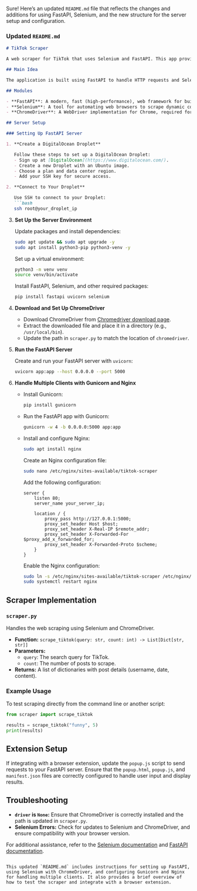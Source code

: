 Sure! Here’s an updated `README.md` file that reflects the changes and additions for using FastAPI, Selenium, and the new structure for the server setup and configuration.

### Updated `README.md`

```markdown
# TikTok Scraper

A web scraper for TikTok that uses Selenium and FastAPI. This app provides an endpoint to scrape TikTok posts based on a search query. It can be integrated with browser extensions for ease of use.

## Main Idea

The application is built using FastAPI to handle HTTP requests and Selenium to perform web scraping. The FastAPI server serves as the backend for the scraping process, and it can be contacted directly or via a browser extension.

## Modules

- **FastAPI**: A modern, fast (high-performance), web framework for building APIs with Python.
- **Selenium**: A tool for automating web browsers to scrape dynamic content.
- **ChromeDriver**: A WebDriver implementation for Chrome, required for Selenium.

## Server Setup

### Setting Up FastAPI Server

1. **Create a DigitalOcean Droplet**

   Follow these steps to set up a DigitalOcean Droplet:
   - Sign up at [DigitalOcean](https://www.digitalocean.com/).
   - Create a new Droplet with an Ubuntu image.
   - Choose a plan and data center region.
   - Add your SSH key for secure access.

2. **Connect to Your Droplet**

   Use SSH to connect to your Droplet:
   ```bash
   ssh root@your_droplet_ip
   ```

3. **Set Up the Server Environment**

   Update packages and install dependencies:
   ```bash
   sudo apt update && sudo apt upgrade -y
   sudo apt install python3-pip python3-venv -y
   ```

   Set up a virtual environment:
   ```bash
   python3 -m venv venv
   source venv/bin/activate
   ```

   Install FastAPI, Selenium, and other required packages:
   ```bash
   pip install fastapi uvicorn selenium
   ```

4. **Download and Set Up ChromeDriver**

   - Download ChromeDriver from [Chromedriver download page](https://sites.google.com/chromium.org/driver/).
   - Extract the downloaded file and place it in a directory (e.g., `/usr/local/bin`).
   - Update the path in `scraper.py` to match the location of `chromedriver`.

5. **Run the FastAPI Server**

   Create and run your FastAPI server with `uvicorn`:
   ```bash
   uvicorn app:app --host 0.0.0.0 --port 5000
   ```

6. **Handle Multiple Clients with Gunicorn and Nginx**

   - Install Gunicorn:
     ```bash
     pip install gunicorn
     ```

   - Run the FastAPI app with Gunicorn:
     ```bash
     gunicorn -w 4 -b 0.0.0.0:5000 app:app
     ```

   - Install and configure Nginx:
     ```bash
     sudo apt install nginx
     ```

     Create an Nginx configuration file:
     ```bash
     sudo nano /etc/nginx/sites-available/tiktok-scraper
     ```

     Add the following configuration:
     ```nginx
     server {
         listen 80;
         server_name your_server_ip;

         location / {
             proxy_pass http://127.0.0.1:5000;
             proxy_set_header Host $host;
             proxy_set_header X-Real-IP $remote_addr;
             proxy_set_header X-Forwarded-For $proxy_add_x_forwarded_for;
             proxy_set_header X-Forwarded-Proto $scheme;
         }
     }
     ```

     Enable the Nginx configuration:
     ```bash
     sudo ln -s /etc/nginx/sites-available/tiktok-scraper /etc/nginx/sites-enabled
     sudo systemctl restart nginx
     ```

## Scraper Implementation

### `scraper.py`

Handles the web scraping using Selenium and ChromeDriver.

- **Function:** `scrape_tiktok(query: str, count: int) -> List[Dict[str, str]]`
- **Parameters:**
  - `query`: The search query for TikTok.
  - `count`: The number of posts to scrape.
- **Returns:** A list of dictionaries with post details (username, date, content).

### Example Usage

To test scraping directly from the command line or another script:
```python
from scraper import scrape_tiktok

results = scrape_tiktok("funny", 5)
print(results)
```

## Extension Setup

If integrating with a browser extension, update the `popup.js` script to send requests to your FastAPI server. Ensure that the `popup.html`, `popup.js`, and `manifest.json` files are correctly configured to handle user input and display results.

## Troubleshooting

- **`driver` is `None`:** Ensure that ChromeDriver is correctly installed and the path is updated in `scraper.py`.
- **Selenium Errors:** Check for updates to Selenium and ChromeDriver, and ensure compatibility with your browser version.

For additional assistance, refer to the [Selenium documentation](https://www.selenium.dev/documentation/en/) and [FastAPI documentation](https://fastapi.tiangolo.com/).

```

This updated `README.md` includes instructions for setting up FastAPI, using Selenium with ChromeDriver, and configuring Gunicorn and Nginx for handling multiple clients. It also provides a brief overview of how to test the scraper and integrate with a browser extension.
